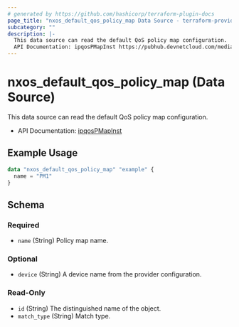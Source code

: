 ```yaml
---
# generated by https://github.com/hashicorp/terraform-plugin-docs
page_title: "nxos_default_qos_policy_map Data Source - terraform-provider-nxos"
subcategory: ""
description: |-
  This data source can read the default QoS policy map configuration.
  API Documentation: ipqosPMapInst https://pubhub.devnetcloud.com/media/dme-docs-10-2-2/docs/Qos/ipqos:PMapInst/
---
```


# nxos_default_qos_policy_map (Data Source)

This data source can read the default QoS policy map configuration.

- API Documentation: [ipqosPMapInst](https://pubhub.devnetcloud.com/media/dme-docs-10-2-2/docs/Qos/ipqos:PMapInst/)

## Example Usage

```terraform
data "nxos_default_qos_policy_map" "example" {
  name = "PM1"
}
```

<!-- schema generated by tfplugindocs -->
## Schema

### Required

- `name` (String) Policy map name.

### Optional

- `device` (String) A device name from the provider configuration.

### Read-Only

- `id` (String) The distinguished name of the object.
- `match_type` (String) Match type.



